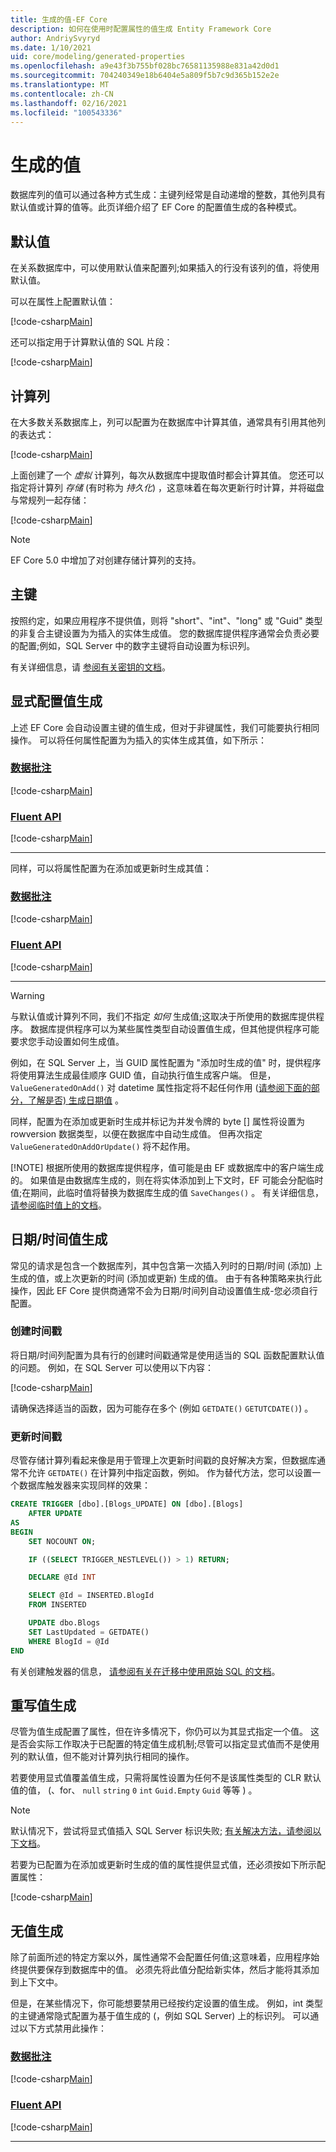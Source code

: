 ```yaml
---
title: 生成的值-EF Core
description: 如何在使用时配置属性的值生成 Entity Framework Core
author: AndriySvyryd
ms.date: 1/10/2021
uid: core/modeling/generated-properties
ms.openlocfilehash: a9e43f3b755bf028bc76581135988e831a42d0d1
ms.sourcegitcommit: 704240349e18b6404e5a809f5b7c9d365b152e2e
ms.translationtype: MT
ms.contentlocale: zh-CN
ms.lasthandoff: 02/16/2021
ms.locfileid: "100543336"
---
```

# <a name="generated-values"></a>生成的值

数据库列的值可以通过各种方式生成：主键列经常是自动递增的整数，其他列具有默认值或计算的值等。此页详细介绍了 EF Core 的配置值生成的各种模式。

## <a name="default-values"></a>默认值

在关系数据库中，可以使用默认值来配置列;如果插入的行没有该列的值，将使用默认值。

可以在属性上配置默认值：

[!code-csharp[Main](../../../samples/core/Modeling/FluentAPI/DefaultValue.cs?name=DefaultValue&highlight=5)]

还可以指定用于计算默认值的 SQL 片段：

[!code-csharp[Main](../../../samples/core/Modeling/FluentAPI/DefaultValueSql.cs?name=DefaultValueSql&highlight=5)]

## <a name="computed-columns"></a>计算列

在大多数关系数据库上，列可以配置为在数据库中计算其值，通常具有引用其他列的表达式：

[!code-csharp[Main](../../../samples/core/Modeling/FluentAPI/ComputedColumn.cs?name=DefaultComputedColumn&highlight=3)]

上面创建了一个 *虚拟* 计算列，每次从数据库中提取值时都会计算其值。 您还可以指定将计算列 *存储* (有时称为 *持久化*) ，这意味着在每次更新行时计算，并将磁盘与常规列一起存储：

[!code-csharp[Main](../../../samples/core/Modeling/FluentAPI/ComputedColumn.cs?name=StoredComputedColumn&highlight=3)]

> [!NOTE]
> EF Core 5.0 中增加了对创建存储计算列的支持。

## <a name="primary-keys"></a>主键

按照约定，如果应用程序不提供值，则将 "short"、"int"、"long" 或 "Guid" 类型的非复合主键设置为为插入的实体生成值。 您的数据库提供程序通常会负责必要的配置;例如，SQL Server 中的数字主键将自动设置为标识列。

有关详细信息，请 [参阅有关密钥的文档](xref:core/modeling/keys)。

## <a name="explicitly-configuring-value-generation"></a>显式配置值生成

上述 EF Core 会自动设置主键的值生成，但对于非键属性，我们可能要执行相同操作。 可以将任何属性配置为为插入的实体生成其值，如下所示：

### <a name="data-annotations"></a>[数据批注](#tab/data-annotations)

[!code-csharp[Main](../../../samples/core/Modeling/DataAnnotations/ValueGeneratedOnAdd.cs?name=ValueGeneratedOnAdd&highlight=6)]

### <a name="fluent-api"></a>[Fluent API](#tab/fluent-api)

[!code-csharp[Main](../../../samples/core/Modeling/FluentAPI/ValueGeneratedOnAdd.cs?name=ValueGeneratedOnAdd&highlight=5)]

***

同样，可以将属性配置为在添加或更新时生成其值：

### <a name="data-annotations"></a>[数据批注](#tab/data-annotations)

[!code-csharp[Main](../../../samples/core/Modeling/DataAnnotations/ValueGeneratedOnAddOrUpdate.cs?name=ValueGeneratedOnAddOrUpdate&highlight=6)]

### <a name="fluent-api"></a>[Fluent API](#tab/fluent-api)

[!code-csharp[Main](../../../samples/core/Modeling/FluentAPI/ValueGeneratedOnAddOrUpdate.cs?name=ValueGeneratedOnAddOrUpdate&highlight=5)]

***

> [!WARNING]
> 与默认值或计算列不同，我们不指定 *如何* 生成值;这取决于所使用的数据库提供程序。 数据库提供程序可以为某些属性类型自动设置值生成，但其他提供程序可能要求您手动设置如何生成值。
>
> 例如，在 SQL Server 上，当 GUID 属性配置为 "添加时生成的值" 时，提供程序将使用算法生成最佳顺序 GUID 值，自动执行值生成客户端。 但是， `ValueGeneratedOnAdd()` 对 datetime 属性指定将不起任何作用 ([请参阅下面的部分，了解是否) 生成日期值](#datetime-value-generation) 。
>
> 同样，配置为在添加或更新时生成并标记为并发令牌的 byte [] 属性将设置为 rowversion 数据类型，以便在数据库中自动生成值。 但再次指定 `ValueGeneratedOnAddOrUpdate()` 将不起作用。
>
> [!NOTE]
> 根据所使用的数据库提供程序，值可能是由 EF 或数据库中的客户端生成的。 如果值是由数据库生成的，则在将实体添加到上下文时，EF 可能会分配临时值;在期间，此临时值将替换为数据库生成的值 `SaveChanges()` 。 有关详细信息， [请参阅临时值上的文档](xref:core/change-tracking/explicit-tracking#temporary-values)。

## <a name="datetime-value-generation"></a>日期/时间值生成

常见的请求是包含一个数据库列，其中包含第一次插入列时的日期/时间 (添加) 上生成的值，或上次更新的时间 (添加或更新) 生成的值。 由于有各种策略来执行此操作，因此 EF Core 提供商通常不会为日期/时间列自动设置值生成-您必须自行配置。

### <a name="creation-timestamp"></a>创建时间戳

将日期/时间列配置为具有行的创建时间戳通常是使用适当的 SQL 函数配置默认值的问题。 例如，在 SQL Server 可以使用以下内容：

[!code-csharp[Main](../../../samples/core/Modeling/FluentAPI/DefaultValueSql.cs?name=DefaultValueSql&highlight=5)]

请确保选择适当的函数，因为可能存在多个 (例如 `GETDATE()` `GETUTCDATE()`) 。

### <a name="update-timestamp"></a>更新时间戳

尽管存储计算列看起来像是用于管理上次更新时间戳的良好解决方案，但数据库通常不允许 `GETDATE()` 在计算列中指定函数，例如。 作为替代方法，您可以设置一个数据库触发器来实现同样的效果：

```sql
CREATE TRIGGER [dbo].[Blogs_UPDATE] ON [dbo].[Blogs]
    AFTER UPDATE
AS
BEGIN
    SET NOCOUNT ON;

    IF ((SELECT TRIGGER_NESTLEVEL()) > 1) RETURN;

    DECLARE @Id INT

    SELECT @Id = INSERTED.BlogId
    FROM INSERTED

    UPDATE dbo.Blogs
    SET LastUpdated = GETDATE()
    WHERE BlogId = @Id
END
```

有关创建触发器的信息， [请参阅有关在迁移中使用原始 SQL 的文档](xref:core/managing-schemas/migrations/managing#adding-raw-sql)。

## <a name="overriding-value-generation"></a>重写值生成

尽管为值生成配置了属性，但在许多情况下，你仍可以为其显式指定一个值。 这是否会实际工作取决于已配置的特定值生成机制;尽管可以指定显式值而不是使用列的默认值，但不能对计算列执行相同的操作。

若要使用显式值覆盖值生成，只需将属性设置为任何不是该属性类型的 CLR 默认值的值， (、for、 `null` `string` `0` `int` `Guid.Empty` `Guid` 等等 ) 。

> [!NOTE]
> 默认情况下，尝试将显式值插入 SQL Server 标识失败; [有关解决方法，请参阅以下文档](xref:core/providers/sql-server/value-generation#inserting-explicit-values-into-identity-columns)。

若要为已配置为在添加或更新时生成的值的属性提供显式值，还必须按如下所示配置属性：

[!code-csharp[Main](../../../samples/core/Modeling/FluentAPI/ValueGeneratedOnAddOrUpdateWithPropertySaveBehavior.cs?name=ValueGeneratedOnAddOrUpdateWithPropertySaveBehavior&highlight=5)]

## <a name="no-value-generation"></a>无值生成

除了前面所述的特定方案以外，属性通常不会配置任何值;这意味着，应用程序始终提供要保存到数据库中的值。 必须先将此值分配给新实体，然后才能将其添加到上下文中。

但是，在某些情况下，你可能想要禁用已经按约定设置的值生成。 例如，int 类型的主键通常隐式配置为基于值生成的 (，例如 SQL Server) 上的标识列。 可以通过以下方式禁用此操作：

### <a name="data-annotations"></a>[数据批注](#tab/data-annotations)

[!code-csharp[Main](../../../samples/core/Modeling/DataAnnotations/ValueGeneratedNever.cs?name=ValueGeneratedNever&highlight=3)]

### <a name="fluent-api"></a>[Fluent API](#tab/fluent-api)

[!code-csharp[Main](../../../samples/core/Modeling/FluentAPI/ValueGeneratedNever.cs?name=ValueGeneratedNever&highlight=5)]

***
